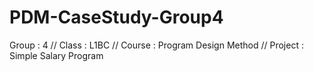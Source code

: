 # PDM-CaseStudy-Group4
Group : 4 //
Class : L1BC //
Course : Program Design Method //
Project : Simple Salary Program
